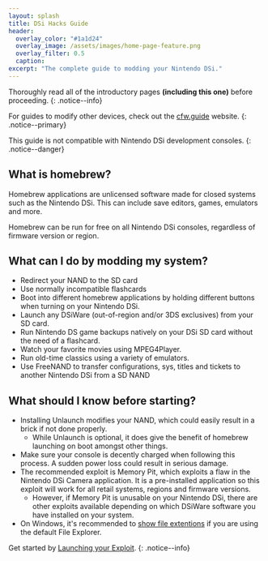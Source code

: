 ```yaml
---
layout: splash
title: DSi Hacks Guide
header:
  overlay_color: "#1a1d24"
  overlay_image: /assets/images/home-page-feature.png
  overlay_filter: 0.5
  caption:
excerpt: "The complete guide to modding your Nintendo DSi."
---
```


Thoroughly read all of the introductory pages **(including this one)** before proceeding.
{: .notice--info}

For guides to modify other devices, check out the [cfw.guide](https://cfw.guide) website.
{: .notice--primary}

This guide is not compatible with Nintendo DSi development consoles.
{: .notice--danger}

## What is homebrew?

Homebrew applications are unlicensed software made for closed systems such as the Nintendo DSi. This can include save editors, games, emulators and more.

Homebrew can be run for free on all Nintendo DSi consoles, regardless of firmware version or region.

## What can I do by modding my system?

- Redirect your NAND to the SD card
- Use normally incompatible flashcards
- Boot into different homebrew applications by holding different buttons when turning on your Nintendo DSi.
- Launch any DSiWare (out-of-region and/or 3DS exclusives) from your SD card.
- Run Nintendo DS game backups natively on your DSi SD card without the need of a flashcard.
- Watch your favorite movies using MPEG4Player.
- Run old-time classics using a variety of emulators.
- Use FreeNAND to transfer configurations, sys, titles and tickets to another Nintendo DSi from a SD NAND

## What should I know before starting?

- Installing Unlaunch modifies your NAND, which could easily result in a brick if not done properly.
  - While Unlaunch is optional, it does give the benefit of homebrew launching on boot amongst other things.
- Make sure your console is decently charged when following this process. A sudden power loss could result in serious damage.
- The recommended exploit is Memory Pit, which exploits a flaw in the Nintendo DSi Camera application. It is a pre-installed application so this exploit will work for all retail systems, regions and firmware versions.
  - However, if Memory Pit is unusable on your Nintendo DSi, there are other exploits available depending on which DSiWare software you have installed on your system.
- On Windows, it's recommended to [show file extentions](file-extensions-(windows)) if you are using the default File Explorer.

Get started by [Launching your Exploit](exploit-launch).
{: .notice--info}
